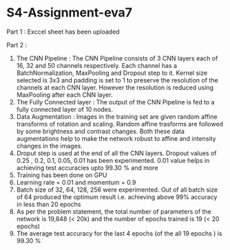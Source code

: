 # S4-Assignment-eva7
Part 1 : 
Exccel sheet has been uploaded


Part 2 :
1. The CNN Pipeline : The CNN Pipeline consists of 3 CNN layers each of 16, 32 and 50 channels respectively. Each channel has a BatchNormalization, MaxPooling and Dropout step to it. Kernel size selected is 3x3 and padding is set to 1 to preserve the resolution of the channels at each CNN layer. However the resolution is reduced using MaxPooling after each CNN layer.
2. The Fully Connected layer : The output of the CNN Pipeline is fed to a fully connected layer of 10 nodes. 
3. Data Augmentation : Images in the training set are given random affine transforms of rotation and scaling. Random affine trasforms are followed by some brightness and contrast changes. Both these data augmentations help to make the network robust to affine and intensity changes in the images.
4. Droput step is used at the end of all the CNN layers. Dropout values of 0.25 , 0.2, 0.1, 0.05, 0.01 has been experimented. 0.01 value helps in achieving test accuracies upto 99.30 % and more
5. Training has been done on GPU
6. Learning rate = 0.01 and momentum = 0.9
8. Batch size of 32, 64, 128, 256 were experimented. Out of all batch size of 64 produced the optimum result i.e. achieving above 99% accuracy in less than 20 epochs
9. As per the problem statement, the total number of parameters of the network is 19,848 (< 20k) and the number of epochs trained is 19 (< 20 epochs)
10. The average test accuracy for the last 4 epochs (of the all 19 epochs ) is 99.30 %

